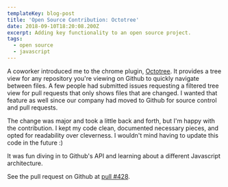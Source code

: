 ```yaml
---
templateKey: blog-post
title: 'Open Source Contribution: Octotree'
date: 2018-09-10T18:20:08.200Z
excerpt: Adding key functionality to an open source project.
tags:
  - open source
  - javascript
---
```

A coworker introduced me to the chrome plugin, [Octotree](https://github.com/buunguyen/octotree). It provides a tree view for any repository you're viewing on Github to quickly navigate between files. A few people had submitted issues requesting a filtered tree view for pull requests that only shows files that are changed. I wanted that feature as well since our company had moved to Github for source control and pull requests.

The change was major and took a little back and forth, but I'm happy with the contribution. I kept my code clean, documented necessary pieces, and opted for readability over cleverness. I wouldn't mind having to update this code in the future :)

It was fun diving in to Github's API and learning about a different Javascript architecture.

See the pull request on Github at [pull #428](https://github.com/buunguyen/octotree/pull/428).
